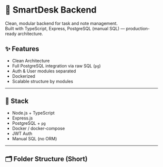 # 🚀 SmartDesk Backend

Clean, modular backend for task and note management.  
Built with TypeScript, Express, PostgreSQL (manual SQL) — production-ready architecture.

## ✨ Features

- Clean Architecture
- Full PostgreSQL integration via raw SQL (`pg`)
- Auth & User modules separated
- Dockerized
- Scalable structure by modules

---

## 🔧 Stack

- Node.js + TypeScript
- Express.js
- PostgreSQL + `pg`
- Docker / docker-compose
- JWT Auth
- Manual SQL (no ORM)

---

## 🗂 Folder Structure (Short)
